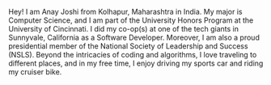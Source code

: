 Hey!
I am Anay Joshi from Kolhapur, Maharashtra in India. My major is Computer Science, and I am part of the University Honors Program at the University of Cincinnati. I did my co-op(s) at one of the tech giants in Sunnyvale, California as a Software Developer. Moreover, I am also a proud presidential member of the National Society of Leadership and Success (NSLS). Beyond the intricacies of coding and algorithms, I love traveling to different places, and in my free time, I enjoy driving my sports car and riding my cruiser bike.
